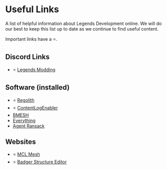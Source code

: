 # Useful Links

A list of helpful information about Legends Development online. We will do our best to keep this list up to date as we continue to find useful content.

Important links have a ⭐.

## Discord Links

-   ⭐ [Legends Modding](https://discord.gg/NyzQgPKz5S)

## Software (installed)

-   ⭐ [Regolith](https://github.com/Bedrock-OSS/regolith)
-   ⭐ [ContentLogEnabler](https://github.com/LegendsModding/ContentLogEnabler)
-   [BMESH](https://github.com/Luminoso-256/bmesh)
-   [Everything](https://www.voidtools.com/)
-   [Agent Ransack](https://www.mythicsoft.com/agentransack/)

## Websites

-   ⭐ [MCL Mesh](https://polaris.luminoso.dev/mcl/mesh)
-   ⭐ [Badger Structure Editor](https://badger.lukefz.xyz/)
